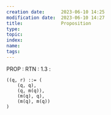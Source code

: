 ```yaml
---
creation date:		2023-06-10 14:25
modification date:	2023-06-10 14:27
title: 				Proposition
type:
topic:
index:
name:
tags: 
---
```

PROP : RTN : 1.3 : 
```
((q, r) ::= (
	(q, q), 
	(q, m(q)),
	(m(q), q), 
	(m(q), m(q))
)
```